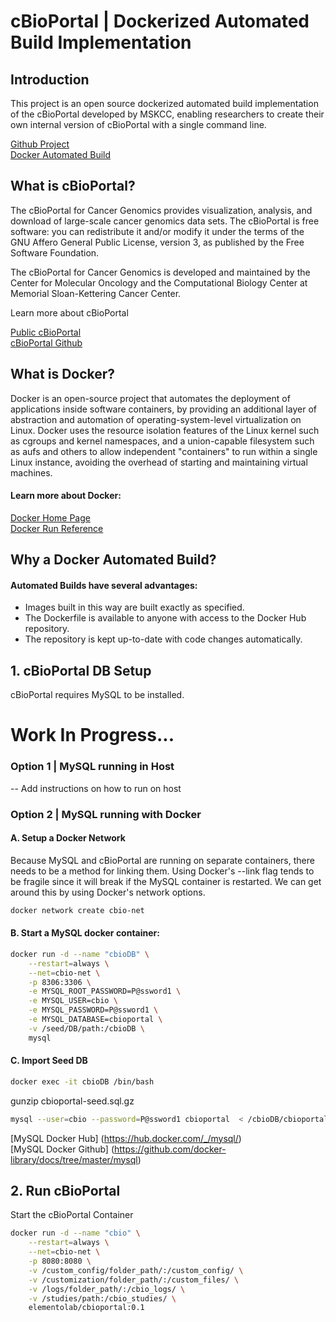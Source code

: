 # cBioPortal | Dockerized Automated Build Implementation

## Introduction

This project is an open source dockerized automated build implementation of the cBioPortal developed by MSKCC, enabling researchers to create their own internal version of cBioPortal with a single command line.

[Github Project](https://github.com/ElementoLab/cbioportal)    
[Docker Automated Build](https://hub.docker.com/r/elementolab/cbioportal/)

## What is cBioPortal?

The cBioPortal for Cancer Genomics provides visualization, analysis, and download of large-scale cancer genomics data sets. The cBioPortal is free software: you can redistribute it and/or modify it under the terms of the GNU Affero General Public License, version 3, as published by the Free Software Foundation.

The cBioPortal for Cancer Genomics is developed and maintained by the Center for Molecular Oncology and the Computational Biology Center at Memorial Sloan-Kettering Cancer Center.

Learn more about cBioPortal

[Public cBioPortal](http://www.cbioportal.org)    
[cBioPortal Github](https://github.com/cBioPortal/cbioportal)

## What is Docker?

Docker is an open-source project that automates the deployment of applications inside software containers, by providing an additional layer of abstraction and automation of operating-system-level virtualization on Linux. Docker uses the resource isolation features of the Linux kernel such as cgroups and kernel namespaces, and a union-capable filesystem such as aufs and others to allow independent "containers" to run within a single Linux instance, avoiding the overhead of starting and maintaining virtual machines.

#### Learn more about Docker:
[Docker Home Page](https://www.docker.com)  
[Docker Run Reference](https://docs.docker.com/engine/reference/run/)

## Why a Docker Automated Build?

#### Automated Builds have several advantages:

- Images built in this way are built exactly as specified.
- The Dockerfile is available to anyone with access to the Docker Hub repository.
- The repository is kept up-to-date with code changes automatically.

## 1. cBioPortal DB Setup

cBioPortal requires MySQL to be installed.


# Work In Progress...

### Option 1 | MySQL running in Host

-- Add instructions on how to run on host

### Option 2 | MySQL running with Docker


#### A. Setup a Docker Network

Because MySQL and cBioPortal are running on separate containers, there needs to be a method for linking them. Using Docker's --link flag tends to be fragile since it will break if the MySQL container is restarted. We can get around this by using Docker's network options.

```bash
docker network create cbio-net
```

#### B. Start a MySQL docker container:

```bash
docker run -d --name "cbioDB" \
	--restart=always \
	--net=cbio-net \
	-p 8306:3306 \
	-e MYSQL_ROOT_PASSWORD=P@ssword1 \
	-e MYSQL_USER=cbio \
	-e MYSQL_PASSWORD=P@ssword1 \
	-e MYSQL_DATABASE=cbioportal \
	-v /seed/DB/path:/cbioDB \
	mysql
```

#### C. Import Seed DB

```bash
docker exec -it cbioDB /bin/bash
```

gunzip cbioportal-seed.sql.gz

```bash
mysql --user=cbio --password=P@ssword1 cbioportal  < /cbioDB/cbioportal-seed.sql
```

[MySQL Docker Hub] (https://hub.docker.com/_/mysql/)    
[MySQL Docker Github] (https://github.com/docker-library/docs/tree/master/mysql)

## 2. Run cBioPortal

Start the cBioPortal Container

```bash
docker run -d --name "cbio" \
	--restart=always \
	--net=cbio-net \
	-p 8080:8080 \
	-v /custom_config/folder_path/:/custom_config/ \
	-v /customization/folder_path/:/custom_files/ \
	-v /logs/folder_path/:/cbio_logs/ \
	-v /studies/path:/cbio_studies/ \
	elementolab/cbioportal:0.1
```

